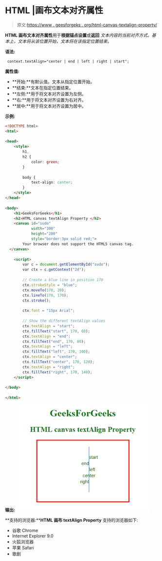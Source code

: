 # HTML |画布文本对齐属性

> 原文:[https://www . geesforgeks . org/html-canvas-textalign-property/](https://www.geeksforgeeks.org/html-canvas-textalign-property/)

**HTML 画布文本对齐属性**用于**根据锚点设置**或**返回** *文本内容的当前对齐方式。基本上，文本将从该位置开始，文本将在该指定位置结束。*

**语法:**

```html
 context.textAlign="center | end | left | right | start"; 
```

**属性值:**

*   **开始:**有默认值。文本从指定位置开始。
*   **结束:**文本在指定位置结束。
*   **左侧:**用于将文本对齐设置为左侧。
*   **右:**用于将文本对齐设置为右对齐。
*   **居中:**用于将文本对齐设置为居中。

**示例:**

```html
<!DOCTYPE html>
<html>

<head>
    <style>
        h1,
        h2 {
            color: green;
        }

        body {
            text-align: center;
        }
    </style>
</head>

<body>
    <h1>GeeksForGeeks</h1>
    <h2>HTML canvas textAlign Property </h2>
    <canvas id="sudo"
            width="300" 
            height="200" 
            style="border:3px solid red;">
        Your browser does not support the HTML5 canvas tag.
  </canvas>

    <script>
        var c = document.getElementById("sudo");
        var ctx = c.getContext("2d");

        // Create a blue line in position 170
        ctx.strokeStyle = "blue";
        ctx.moveTo(170, 20);
        ctx.lineTo(170, 170);
        ctx.stroke();

        ctx.font = "15px Arial";

        // Show the different textAlign values
        ctx.textAlign = "start";
        ctx.fillText("start", 170, 60);
        ctx.textAlign = "end";
        ctx.fillText("end", 170, 80);
        ctx.textAlign = "left";
        ctx.fillText("left", 170, 100);
        ctx.textAlign = "center";
        ctx.fillText("center", 170, 120);
        ctx.textAlign = "right";
        ctx.fillText("right", 170, 140);
    </script>

</body>

</html>
```

**输出:**
![](img/4adb6a183512db790cee6e484c9f644f.png)

**支持的浏览器:****HTML 画布 textAlign Property** 支持的浏览器如下:

*   谷歌 Chrome
*   Internet Explorer 9.0
*   火狐浏览器
*   苹果 Safari
*   歌剧